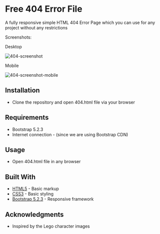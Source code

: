 # Free 404 Error File

A fully responsive simple HTML 404 Error Page which you can use for any project without any restrictions
  
Screenshots:

Desktop

 ![404-screenshot](https://user-images.githubusercontent.com/20469429/210201645-fa588b3b-b464-4928-941a-b83856c644b4.png)

Mobile

![404-screenshot-mobile](https://user-images.githubusercontent.com/20469429/210201953-2affaa5d-e752-4b38-856a-5a622da352df.png)


## Installation
* Clone the repository and open 404.html file via your browser

## Requirements
* Bootstrap 5.2.3
* Internet connection - (since we are using Bootstrap CDN)

## Usage
* Open 404.html file in any browser

## Built With
* [HTML5](https://en.wikipedia.org/wiki/HTML5) - Basic markup
* [CSS3](https://en.wikipedia.org/wiki/Cascading_Style_Sheets) - Basic styling
* [Bootstrap 5.2.3](https://getbootstrap.com/) - Responsive framework

## Acknowledgments
* Inspired by the Lego character images
